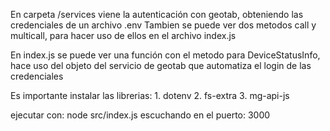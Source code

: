 En carpeta /services viene la autenticación con geotab, obteniendo las credenciales de un archivo .env
Tambien se puede ver dos metodos call y multicall, para hacer uso de ellos en el archivo index.js

En index.js se puede ver una función con el metodo para DeviceStatusInfo, hace uso del objeto del servicio de geotab que automatiza el login de las credenciales

Es importante instalar las librerias:
    1. dotenv
    2. fs-extra
    3. mg-api-js

ejecutar con: node src/index.js
escuchando en el puerto: 3000